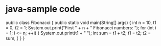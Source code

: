 # java-sample code
public class Fibonacci {
    public static void main(String[] args) {
        int n = 10, t1 = 0, t2 = 1;
        System.out.print("First " + n + " Fibonacci numbers: ");
        for (int i = 1; i <= n; ++i) {
            System.out.print(t1 + " ");
            int sum = t1 + t2;
            t1 = t2;
            t2 = sum;
        }
    }
}

